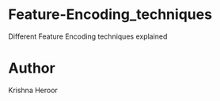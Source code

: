 # Feature-Encoding_techniques

Different Feature Encoding techniques explained




# Author
Krishna Heroor
